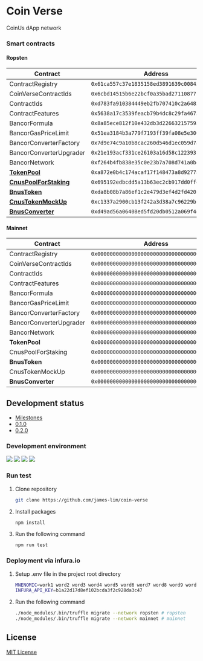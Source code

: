 # Coin Verse 

CoinUs dApp network

### Smart contracts

#### Ropsten

| Contract                | Address                                      |
| ----------------------- | -------------------------------------------- |
| ContractRegistry        | `0x61ca557c37e1835158ed3891639c008454307078` |
| CoinVerseContractIds    | `0x6cbd14515b6e22bcf0a35bad2711087711edc0cb` |
| ContractIds             | `0xd783fa910384449eb2fb707410c2a64825d04950` |
| ContractFeatures        | `0x5638a17c3539feacb79b4dc8c29fa4673295d7d1` |
| BancorFormula           | `0x8a85ece812f10e432db3d22663215759329da2e7` |
| BancorGasPriceLimit     | `0x51ea3184b3a779f7193ff39fa08e5e30069933b2` |
| BancorConverterFactory  | `0x7d9e74c9a10b8cac260d546d1ec059d7ada94e10` |
| BancorConverterUpgrader | `0x21e193acf331ce26103a16d58c12239315c89671` |
| BancorNetwork           | `0xf264b4fb838e35c0e23b7a708d741a0b427cbfa3` |
| [**TokenPool**](https://ropsten.etherscan.io/address/0xa872e0b4c174acaf17f148473a8d9277840e5931#code)            | `0xa872e0b4c174acaf17f148473a8d9277840e5931` |
| [**CnusPoolForStaking**](https://ropsten.etherscan.io/address/0x695192edbcdd5a13b63ec2cb917dd0ffedf83be9#code)   | `0x695192edbcdd5a13b63ec2cb917dd0ffedf83be9` |
| [**BnusToken**](https://ropsten.etherscan.io/address/0xda8b08b7a86ef1c2e479d3ef4d2fd42016fe03e5#code)            | `0xda8b08b7a86ef1c2e479d3ef4d2fd42016fe03e5` |
| [**CnusTokenMockUp**](https://ropsten.etherscan.io/address/0xc1337a2900cb13f242a3d38a7c96229bfd7b6f15#code)      | `0xc1337a2900cb13f242a3d38a7c96229bfd7b6f15` |
| [**BnusConverter**](https://ropsten.etherscan.io/address/0xd49ad56a06408ed5fd20db0512a069f4daa23336#code)        | `0xd49ad56a06408ed5fd20db0512a069f4daa23336` |

#### Mainnet

| Contract                | Address                                      |
| ----------------------- | -------------------------------------------- |
| ContractRegistry        | `0x0000000000000000000000000000000000000000` |
| CoinVerseContractIds    | `0x0000000000000000000000000000000000000000` |
| ContractIds             | `0x0000000000000000000000000000000000000000` |
| ContractFeatures        | `0x0000000000000000000000000000000000000000` |
| BancorFormula           | `0x0000000000000000000000000000000000000000` |
| BancorGasPriceLimit     | `0x0000000000000000000000000000000000000000` |
| BancorConverterFactory  | `0x0000000000000000000000000000000000000000` |
| BancorConverterUpgrader | `0x0000000000000000000000000000000000000000` |
| BancorNetwork           | `0x0000000000000000000000000000000000000000` |
| **TokenPool**               | `0x0000000000000000000000000000000000000000` |
| CnusPoolForStaking      | `0x0000000000000000000000000000000000000000` |
| **BnusToken**               | `0x0000000000000000000000000000000000000000` |
| CnusTokenMockUp         | `0x0000000000000000000000000000000000000000` |
| **BnusConverter**           | `0x0000000000000000000000000000000000000000` |


## Development status

- [Milestones](https://github.com/James-Lim/coin-verse/milestones)
- [0.1.0](https://github.com/james-lim/coin-verse/projects/1)
- [0.2.0](https://github.com/james-lim/coin-verse/projects/2)


### Development environment

[![](https://img.shields.io/badge/node-v11.6.0-blue.svg)](https://github.com/nodejs/node/releases/tag/v11.6.0) [![](https://img.shields.io/badge/npm-v6.5.0-blue.svg)](https://github.com/npm/cli/releases/tag/v6.5.0) [![](https://img.shields.io/badge/truffle-v4.1.14-blue.svg)](https://github.com/trufflesuite/truffle/releases/tag/v4.1.14) [![](https://img.shields.io/badge/solidity-v0.4.24-blue.svg)](https://github.com/ethereum/solidity/releases/tag/v0.4.24)



### Run test

1. Clone repository

   ```bash
   git clone https://github.com/james-lim/coin-verse
   ```

2. Install packages

   ```bash
   npm install
   ```

3. Run the following command

   ```bash
   npm run test
   ```


### Deployment via infura.io

1. Setup .env file in the project root directory

   ```bash
   MNENOMIC=work1 word2 word3 word4 word5 word6 word7 word8 word9 word10 word11 word12
   INFURA_API_KEY=b1a22d17d8ef102bcda3f2c928da3c47
   ```

2. Run the following command

   ```bash
   ./node_modules/.bin/truffle migrate --network ropsten # ropsten
   ./node_modules/.bin/truffle migrate --network mainnet # mainnet
   ```


## License

[MIT License](LICENSE)
